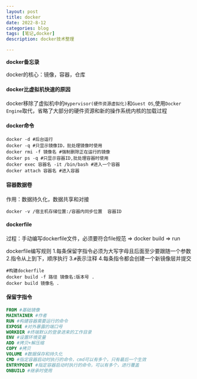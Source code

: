 ```yaml
---
layout: post
title: docker
date: 2022-8-12
categories: blog
tags: [笔记,docker]
description: docker技术整理

---
```


**docker备忘录**

docker的核心：镜像，容器，仓库

#### docker比虚拟机快速的原因

docker移除了虚拟机中的`Hypervisor(硬件资源虚拟化)`和`Guest OS`,使用`Docker Engine`取代，省略了大部分的硬件资源和新的操作系统内核的加载过程

#### docker命令

```shell
docker -d #后台运行
docker -q #只显示镜像ID，批处理镜像时使用
docker rmi -f 镜像名 #强制删除正在运行的镜像
docker ps -q #只显示容器ID,批处理容器时使用
docker exec 容器名 -it /bin/bash #进入一个容器 
docker attach 容器名 #进入容器
```

#### 容器数据卷

作用：数据持久化，数据共享和对接

```shell
docker -v /宿主机存储位置:/容器内同步位置  容器ID
```

#### dockerfile

过程：手动编写dockerfile文件，必须要符合file规范 => docker build => run

dockerfile编写规则  1.每条保留字指令必须为大写字母且后面至少要跟随一个参数 2.指令从上到下，顺序执行  3.`#`表示注释   4.每条指令都会创建一个新镜像层并提交

```shell
#构建dockerfile
docker build -f 路径 镜像名:版本号 .
docker build 镜像名 .
```

#### 保留字指令

```dockerfile
FROM #基础镜像
MAINTAINER #作者
RUN #构建容器需要运行的命令
EXPOSE #对外暴露的端口号
WORKDIR #终端默认的登录进来的工作目录
ENV #设置环境变量
ADD #拷贝+解压缩
COPY #拷贝
VOLUME #数据保存和持久化
CMD #指定容器启动时执行的命令，cmd可以有多个，只有最后一个生效
ENTRYPOINT #指定容器启动时执行的命令，可以有多个，进行覆盖
ONBUILD #继承时使用
```

